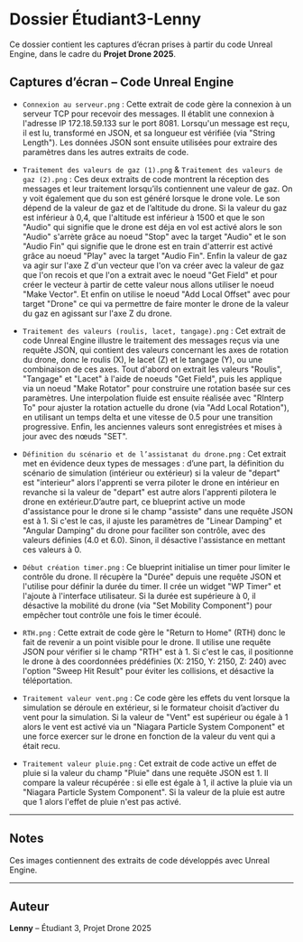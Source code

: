 # Dossier Étudiant3-Lenny

Ce dossier contient les captures d’écran prises à partir du code Unreal Engine, dans le cadre du **Projet Drone 2025**.

## Captures d’écran – Code Unreal Engine

- `Connexion au serveur.png` : Cette extrait de code gère la connexion à un serveur TCP pour recevoir des messages. Il établit une connexion à l'adresse IP 172.18.59.133 sur le port 8081. Lorsqu'un message est reçu, il est lu, transformé en JSON, et sa longueur est vérifiée (via "String Length"). Les données JSON sont ensuite utilisées pour extraire des paramètres dans les autres extraits de code.

- `Traitement des valeurs de gaz (1).png` & `Traitement des valeurs de gaz (2).png` : Ces deux extraits de code montrent la réception des messages et leur traitement lorsqu’ils contiennent une valeur de gaz. On y voit également que du son est généré lorsque le drone vole. Le son dépend de la valeur de gaz et de l’altitude du drone. Si la valeur du gaz est inférieur à 0,4, que l'altitude est inférieur à 1500 et que le son "Audio" qui signifie que le drone est déja en vol est activé alors le son "Audio" s'arrète grâce au noeud "Stop" avec la target "Audio" et le son "Audio Fin" qui signifie que le drone est en train d'atterrir est activé grâce au noeud "Play" avec la target "Audio Fin". Enfin la valeur de gaz va agir sur l'axe Z d'un vecteur que l'on va créer avec la valeur de gaz que l'on recois et que l'on a extrait avec le noeud "Get Field" et pour créer le vecteur à partir de cette valeur nous allons utiliser le noeud "Make Vector". Et enfin on utilise le noeud "Add Local Offset" avec pour target "Drone" ce qui va permettre de faire monter le drone de la valeur du gaz en agissant sur l'axe Z du drone. 

- `Traitement des valeurs (roulis, lacet, tangage).png` : Cet extrait de code Unreal Engine illustre le traitement des messages reçus via une requête JSON, qui contient des valeurs concernant les axes de rotation du drone, donc le roulis (X), le lacet (Z) et le tangage (Y), ou une combinaison de ces axes. Tout d'abord on extrait les valeurs "Roulis", "Tangage" et "Lacet" à l'aide de noeuds "Get Field", puis les applique via un noeud "Make Rotator" pour construire une rotation basée sur ces paramètres. Une interpolation fluide est ensuite réalisée avec "RInterp To" pour ajuster la rotation actuelle du drone (via "Add Local Rotation"), en utilisant un temps delta et une vitesse de 0.5 pour une transition progressive. Enfin, les anciennes valeurs sont enregistrées et mises à jour avec des nœuds "SET".
  
- `Définition du scénario et de l’assistanat du drone.png` : Cet extrait met en évidence deux types de messages : d’une part, la définition du scénario de simulation (intérieur ou extérieur) si la valeur de "depart" est "interieur" alors l'apprenti se verra piloter le drone en intérieur en revanche si la valeur de "depart" est autre alors l'apprenti pilotera le drone en extérieur.D’autre part, ce blueprint active un mode d'assistance pour le drone si le champ "assiste" dans une requête JSON est à 1. Si c'est le cas, il ajuste les paramètres de "Linear Damping" et "Angular Damping" du drone pour faciliter son contrôle, avec des valeurs définies (4.0 et 6.0). Sinon, il désactive l'assistance en mettant ces valeurs à 0.

- `Début création timer.png` : Ce blueprint initialise un timer pour limiter le contrôle du drone. Il récupère la "Durée" depuis une requête JSON et l'utilise pour définir la durée du timer. Il crée un widget "WP Timer" et l'ajoute à l'interface utilisateur. Si la durée est supérieure à 0, il désactive la mobilité du drone (via "Set Mobility Component") pour empêcher tout contrôle une fois le timer écoulé.

- `RTH.png` : Cette extrait de code gère le "Return to Home" (RTH) donc le fait de revenir a un point visible pour le drone. Il utilise une requête JSON pour vérifier si le champ "RTH" est à 1. Si c'est le cas, il positionne le drone à des coordonnées prédéfinies (X: 2150, Y: 2150, Z: 240) avec l'option "Sweep Hit Result" pour éviter les collisions, et désactive la téléportation.

- `Traitement valeur vent.png` : Ce code gère les effets du vent lorsque la simulation se déroule en extérieur, si le formateur choisit d’activer du vent pour la simulation. Si la valeur de "Vent" est supérieur ou égale à 1 alors le vent est activé via un "Niagara Particle System Component" et une force exercer sur le drone en fonction de la valeur du vent qui a était recu.

- `Traitement valeur pluie.png` : Cet extrait de code active un effet de pluie si la valeur du champ "Pluie" dans une requête JSON est 1. Il compare la valeur récupérée : si elle est égale à 1, il active la pluie via un "Niagara Particle System Component". Si la valeur de la pluie est autre que 1 alors l'effet de pluie n'est pas activé.
---

## Notes

Ces images contiennent des extraits de code développés avec Unreal Engine.

---

## Auteur

**Lenny** – Étudiant 3, Projet Drone 2025
